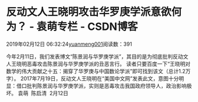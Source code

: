
# 反动文人王晓明攻击华罗庚学派意欲何为？ - 袁萌专栏 - CSDN博客

2019年02月12日 06:32:24[yuanmeng001](https://me.csdn.net/yuanmeng001)阅读数：391


今年2月11日，我们发表博文“陈景润与华罗庚学派”，其目的是为彻底批判反动文人王晓明恶毒攻击陈景润与华罗庚学派的丑恶言行。
读者只要百度一下“王晓明对数学的伟大贡献之十五：揭穿了华罗庚与中国数论学派”即可找到该文（总计1.2万字）。
2017年7月19日，反动文人王晓明在“美国中文网”发表此文，意图十分明显：借口批判陈景润与华罗庚学派，实则是恶毒攻击我国政府领导人，政治影响极坏。
袁萌  陈启清  2月12日

